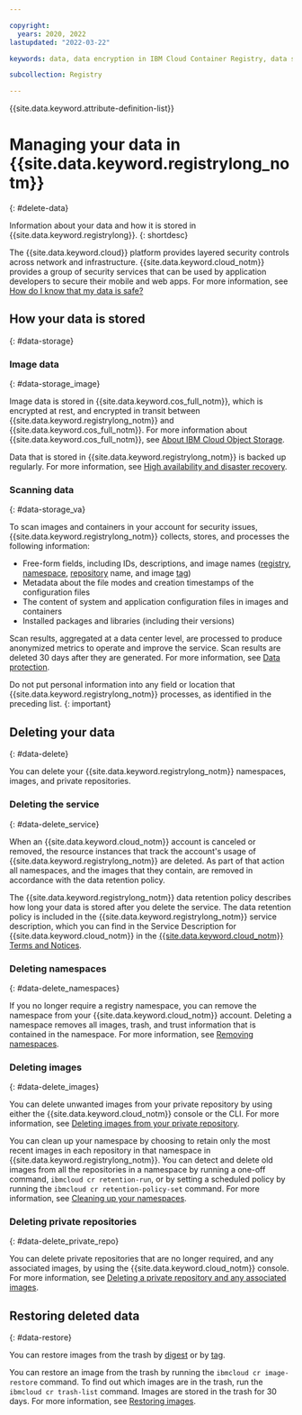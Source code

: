 ```yaml
---

copyright:
  years: 2020, 2022
lastupdated: "2022-03-22"

keywords: data, data encryption in IBM Cloud Container Registry, data storage for IBM Cloud Container Registry, personal data in IBM Cloud Container Registry, data deletion for IBM Cloud Container Registry, data in IBM Cloud Container Registry, data security in IBM Cloud Container Registry, deleting namespaces, deleting images, deleting private repositories, managing your data, deleting the service

subcollection: Registry

---
```


{{site.data.keyword.attribute-definition-list}}

# Managing your data in {{site.data.keyword.registrylong_notm}}
{: #delete-data}

Information about your data and how it is stored in {{site.data.keyword.registrylong}}.
{: shortdesc}

The {{site.data.keyword.cloud}} platform provides layered security controls across network and infrastructure. {{site.data.keyword.cloud_notm}} provides a group of security services that can be used by application developers to secure their mobile and web apps. For more information, see [How do I know that my data is safe?](/docs/overview?topic=overview-security)

## How your data is stored
{: #data-storage}

### Image data
{: #data-storage_image}

Image data is stored in {{site.data.keyword.cos_full_notm}}, which is encrypted at rest, and encrypted in transit between {{site.data.keyword.registrylong_notm}} and {{site.data.keyword.cos_full_notm}}. For more information about {{site.data.keyword.cos_full_notm}}, see [About IBM Cloud Object Storage](/docs/cloud-object-storage?topic=cloud-object-storage-about-cloud-object-storage).

Data that is stored in {{site.data.keyword.registrylong_notm}} is backed up regularly. For more information, see [High availability and disaster recovery](/docs/Registry?topic=Registry-ha-dr).

### Scanning data
{: #data-storage_va}

To scan images and containers in your account for security issues, {{site.data.keyword.registrylong_notm}} collects, stores, and processes the following information:

- Free-form fields, including IDs, descriptions, and image names ([registry](/docs/Registry?topic=Registry-registry_overview#overview_elements_registry), [namespace](/docs/Registry?topic=Registry-registry_overview#overview_elements_namespace), [repository](/docs/Registry?topic=Registry-registry_overview#overview_elements_repository) name, and image [tag](/docs/Registry?topic=Registry-registry_overview#overview_elements_tag))
- Metadata about the file modes and creation timestamps of the configuration files
- The content of system and application configuration files in images and containers
- Installed packages and libraries (including their versions)

Scan results, aggregated at a data center level, are processed to produce anonymized metrics to operate and improve the service. Scan results are deleted 30 days after they are generated. For more information, see [Data protection](/docs/Registry?topic=va-va_index#about_data_protection).

Do not put personal information into any field or location that {{site.data.keyword.registrylong_notm}} processes, as identified in the preceding list.
{: important}

## Deleting your data
{: #data-delete}

You can delete your {{site.data.keyword.registrylong_notm}} namespaces, images, and private repositories.

### Deleting the service
{: #data-delete_service}

When an {{site.data.keyword.cloud_notm}} account is canceled or removed, the resource instances that track the account's usage of {{site.data.keyword.registrylong_notm}} are deleted. As part of that action all namespaces, and the images that they contain, are removed in accordance with the data retention policy.

The {{site.data.keyword.registrylong_notm}} data retention policy describes how long your data is stored after you delete the service. The data retention policy is included in the {{site.data.keyword.registrylong_notm}} service description, which you can find in the Service Description for {{site.data.keyword.cloud_notm}} in the [{{site.data.keyword.cloud_notm}} Terms and Notices](/docs/overview?topic=overview-terms).

### Deleting namespaces
{: #data-delete_namespaces}

If you no longer require a registry namespace, you can remove the namespace from your {{site.data.keyword.cloud_notm}} account. Deleting a namespace removes all images, trash, and trust information that is contained in the namespace. For more information, see [Removing namespaces](/docs/Registry?topic=Registry-registry_setup_cli_namespace#registry_remove).

### Deleting images
{: #data-delete_images}

You can delete unwanted images from your private repository by using either the {{site.data.keyword.cloud_notm}} console or the CLI. For more information, see [Deleting images from your private repository](/docs/Registry?topic=Registry-registry_images_#registry_images_remove).

You can clean up your namespace by choosing to retain only the most recent images in each repository in that namespace in {{site.data.keyword.registrylong_notm}}. You can detect and delete old images from all the repositories in a namespace by running a one-off command, `ibmcloud cr retention-run`, or by setting a scheduled policy by running the `ibmcloud cr retention-policy-set` command. For more information, see [Cleaning up your namespaces](/docs/Registry?topic=Registry-registry_retention).

### Deleting private repositories
{: #data-delete_private_repo}

You can delete private repositories that are no longer required, and any associated images, by using the {{site.data.keyword.cloud_notm}} console. For more information, see [Deleting a private repository and any associated images](/docs/Registry?topic=Registry-registry_images_#registry_repo_remove).

## Restoring deleted data
{: #data-restore}

You can restore images from the trash by [digest](/docs/Registry?topic=Registry-registry_overview#overview_elements_digest) or by [tag](/docs/Registry?topic=Registry-registry_overview#overview_elements_tag).

You can restore an image from the trash by running the `ibmcloud cr image-restore` command. To find out which images are in the trash, run the `ibmcloud cr trash-list` command. Images are stored in the trash for 30 days. For more information, see [Restoring images](/docs/Registry?topic=Registry-registry_images_#registry_images_restore).


